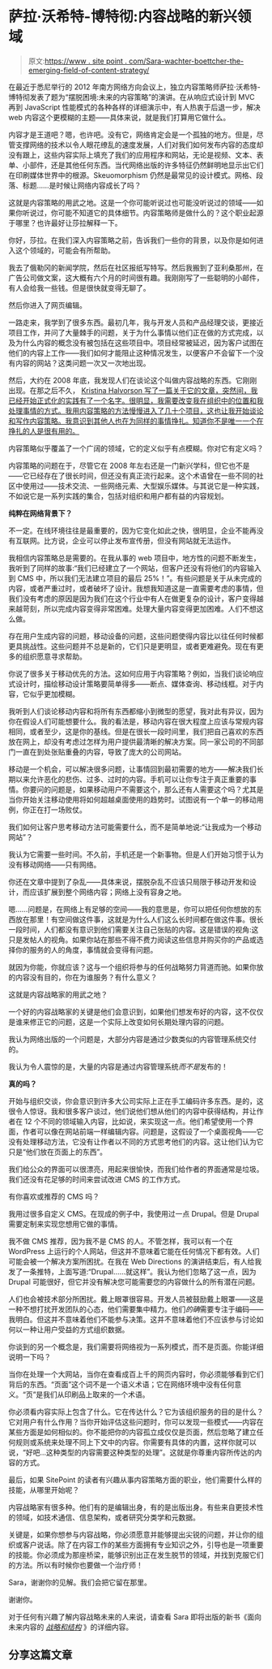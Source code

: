 # 萨拉·沃希特-博特彻:内容战略的新兴领域

> 原文:[https://www . site point . com/Sara-wachter-boettcher-the-emerging-field-of-content-strategy/](https://www.sitepoint.com/sara-wachter-boettcher-the-emerging-field-of-content-strategy/)

在最近于悉尼举行的 2012 年南方网络方向会议上，独立内容策略师萨拉·沃希特-博特彻发表了题为“摆脱困境:未来的内容策略”的演讲。在从响应式设计到 MVC 再到 JavaScript 性能模式的各种各样的详细演示中，有人热衷于后退一步，解决 web 内容这个更模糊的主题——具体来说，就是我们打算用它做什么。

内容才是王道吧？嗯，也许吧。没有它，网络肯定会是一个孤独的地方。但是，尽管支撑网络的技术以令人眼花缭乱的速度发展，人们对我们如何发布内容的态度却没有跟上，这些内容实际上填充了我们的应用程序和网站，无论是视频、文本、表单、小部件，还是其他任何东西。当代网络出版的许多特征仍然鲜明地显示出它们在印刷媒体世界中的根源。Skeuomorphism 仍然是最常见的设计模式。网格、段落、标题……是时候让网络内容成长了吗？

这就是内容策略的用武之地。这是一个你可能听说过也可能没听说过的领域——如果你听说过，你可能不知道它的具体细节。内容策略师是做什么的？这个职业起源于哪里？也许最好让莎拉解释一下。

你好，莎拉。在我们深入内容策略之前，告诉我们一些你的背景，以及你是如何进入这个领域的，可能会有所帮助。

我去了俄勒冈的新闻学院，然后在社区报纸写特写。然后我搬到了亚利桑那州，在广告公司做文案，这大概有六个月的时间很有趣。我刚刚写了一些聪明的小邮件，有人会给我一些钱。但是很快就变得无聊了。

然后你进入了网页编辑。

一路走来，我学到了很多东西。最初几年，我与开发人员和产品经理交谈，更接近项目工作，并问了大量棘手的问题，关于为什么事情以他们正在做的方式完成，以及为什么内容的概念没有被包括在这些项目中。项目经常被延迟，因为客户试图在他们的内容上工作——我们如何才能阻止这种情况发生，以便客户不会留下一个没有内容的网站？这类问题一次又一次地出现。

然后，大约在 2008 年底，我发现人们在谈论这个叫做内容战略的东西。它刚刚出现。在那之后不久， [Kristina Halvorson 写了一篇关于它的文章，突然间，我已经开始正式化的实践有了一个名字。很明显，我需要改变我在组织中的位置和我处理事情的方式。我用内容策略的方法慢慢进入了几十个项目，这也让我开始谈论和写作内容策略。我意识到其他人也在为同样的事情挣扎。知道你不是唯一一个在挣扎的人是很有用的。](http://www.alistapart.com/articles/thedisciplineofcontentstrategy/ "Content strategy")

内容策略似乎覆盖了一个广阔的领域，它的定义似乎有点模糊。你对它有定义吗？

内容策略的问题在于，尽管它在 2008 年左右还是一门新兴学科，但它也不是——它已经存在了很长时间，但还没有真正流行起来。这个术语曾在一些不同的社区中使用过——技术交流、一些网络元素、大型娱乐媒体。与其说它是一种实践，不如说它是一系列实践的集合，包括对组织和用户都有益的内容规划。

**纯粹在网络背景下？**

不一定。在线环境往往是最重要的，因为它变化如此之快，很明显，企业不能再没有互联网。比方说，企业可以停止发布宣传册，但没有网站就无法运作。

我相信内容策略总是需要的。在我从事的 web 项目中，地方性的问题不断发生，我听到了同样的故事:“我们已经建立了一个网站，但客户还没有将他们的内容输入到 CMS 中，所以我们无法建立项目的最后 25%！”。有些问题是关于从未完成的内容，或者严重过时，或者破坏了设计。我想我知道这是一直需要考虑的事情，但我们没有考虑的原因是因为我们在这个行业中有人在做更复杂的设计，客户变得越来越苛刻，所以完成内容变得非常困难。处理大量内容变得更加困难。人们不想这么做。

存在用户生成内容的问题，移动设备的问题，这些问题使得内容比以往任何时候都更具挑战性。这些问题并不总是新的，它们只是更明显，或者更难避免。现在有更多的组织愿意寻求帮助。

你说了很多关于移动优先的方法。这如何应用于内容策略？例如，当我们谈论响应式设计时，描绘移动设计策略要简单得多——断点、媒体查询、移动线框。对于内容，它似乎更加模糊。

我听到人们谈论移动内容和将所有东西都缩小到微型的愿望，我对此有异议，因为你在假设人们可能想要什么。我的看法是，移动内容在很大程度上应该与常规内容相同，或者至少，这是你的基线。但是在很长一段时间里，我们把自己喜欢的东西放在网上，却没有考虑过怎样为用户提供最清晰的解决方案。同一家公司的不同部门一直在到处张贴重叠的内容，导致了庞大的公司网站。

移动是一个机会，可以解决很多问题，让事情回到最初需要的地方——解决我们长期以来允许恶化的悲伤、过多、过时的内容。手机可以让你专注于真正重要的事情。你要问的问题是，如果移动用户不需要这个，那么还有人需要这个吗？尤其是当你开始关注移动使用将如何超越桌面使用的趋势时。试图说有一个单一的移动用例，你正在打一场败仗。

我们如何让客户思考移动方法可能需要什么，而不是简单地说:“让我成为一个移动网站”？

我认为它需要一些时间。不久前，手机还是一个新事物。但是人们开始习惯于认为没有移动网络——只有网络。

你还在文章中提到了杂乱——具体来说，摆脱杂乱不应该只局限于移动开发和设计，而应该扩展到整个网络内容；网络上没有容身之地。

嗯……问题是，在网络上有足够的空间——我的意思是，你可以把任何你想放的东西放在那里！有空间做这件事，这就是为什么人们这么长时间都在做这件事。很长一段时间，人们都没有意识到他们需要关注自己张贴的内容。这是错误的视角:这只是发帖人的视角。如果你站在那些不得不费力阅读这些信息并购买你的产品或选择你的服务的人的角度，事情就会变得有问题。

就因为你能，你就应该？这与一个组织将参与的任何战略努力背道而驰。如果你放的内容没有目的，你在为谁服务？有什么意义？

这就是内容战略家的用武之地？

一个好的内容战略家的关键是他们会意识到，如果他们想发布好的内容，这不仅仅是谁来修正它的问题，这是一个实际上改变如何长期处理内容的问题。

我认为网络出版的一个问题是，大部分内容是通过少数类似的内容管理系统交付的。

我认为令人震惊的是，大量的内容是通过内容管理系统*而不是*发布的！

**真的吗？**

开始与组织交谈，你会意识到许多大公司实际上正在手工编码许多东西。是的，这很令人惊讶。我和很多客户谈过，他们说他们想从他们的内容中获得结构，并让作者在 12 个不同的领域输入内容，比如说，来实现这一点。他们希望使用一个界面，作者可以像在网站前端一样编辑内容。问题是，这假设了一个桌面视角——它没有处理移动方法，它没有让作者以不同的方式思考他们的内容。这让他们认为它只是“他们放在页面上的东西”。

我们给公众的界面可以很漂亮，用起来很愉快，而我们给作者的界面通常是垃圾。我们还没有花足够的时间来尝试改进 CMS 的工作方式。

有你喜欢或推荐的 CMS 吗？

我用过很多自定义 CMS。在现成的例子中，我使用过一点 Drupal。但是 Drupal 需要定制来实现您想用它做的事情。

我不做 CMS 推荐，因为我不是 CMS 的人。不管怎样，我可以有一个在 WordPress 上运行的个人网站，但这并不意味着它能在任何情况下都有效。人们可能会被一个解决方案所困扰。在我在 Web Directions 的演讲结束后，有人给我发了一条推特，上面写道:“Drupal……就这样”。我认为他们忽略了这一点，因为 Drupal 可能很好，但它并没有解决您可能需要您的内容做什么的所有潜在问题。

人们也会被技术部分所困扰。戴上眼罩很容易。开发人员被鼓励戴上眼罩——这是一种不想打扰开发团队的心态，他们需要集中精力。他们*的确*需要专注于编码——我明白。但这并不意味着他们不能参与决策。这并不意味着他们不应该参与讨论如何以一种让用户受益的方式组织数据。

你谈到的另一个概念是，我们需要将网络视为一系列模式，而不是页面。你能详细说明一下吗？

当你在处理一个大网站，当你在查看成百上千的网页内容时，你必须能够看到它们背后的东西。“页面”这个词不是一个语义术语；它在网络环境中没有任何意义。“页”是我们从印刷品上取来的一个术语。

你必须看内容实际上包含了什么。它在传达什么？它为该组织服务的目的是什么？它对用户有什么作用？当你开始评估这些问题时，你可以发现一些模式——内容在某些方面是如何相似的。你不能把你的内容孤立成仅仅是页面，然后忽略了建立任何规则或系统来处理不同上下文中的内容。你需要有具体的内置，这样你就可以说，“好吧…这种类型的内容需要这种类型的处理”。这就是你尊重内容所传达的内容的方式。

最后，如果 SitePoint 的读者有兴趣从事内容策略方面的职业，他们需要什么样的技能，从哪里开始呢？

内容战略家有很多种。他们有的是编辑出身，有的是出版出身。有些来自更技术性的领域，如技术通信、信息架构，或者研究分类学和元数据。

关键是，如果你想参与内容战略，你必须愿意并能够提出尖锐的问题，并让你的组织或客户说话。除了在内容工作的某些方面拥有专业知识之外，引导也是一项重要的技能。你必须成为那座桥梁，能够识别出正在发生脱节的领域，并找到克服它们的方法。所以有时候你也要做一个治疗师！

Sara，谢谢你的见解。我们会把它留在那里。

谢谢你。

对于任何有兴趣了解内容战略未来的人来说，请查看 Sara 即将出版的新书《面向未来内容的 *[战略和结构](http://rosenfeldmedia.com/books/content-everywhere/ "Strategy and Structure for Future Ready Content")* 》的详细内容。

## 分享这篇文章